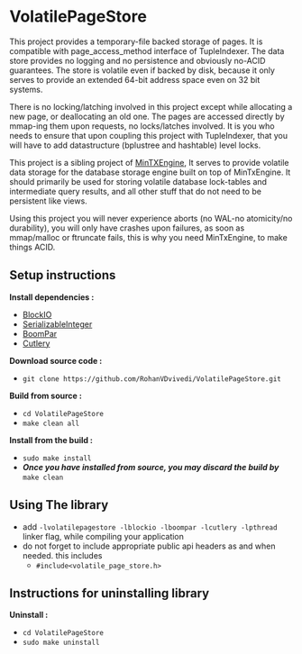 # VolatilePageStore

This project provides a temporary-file backed storage of pages. It is compatible with page_access_method interface of TupleIndexer. The data store provides no logging and no persistence and obviously no-ACID guarantees. The store is volatile even if backed by disk, because it only serves to provide an extended 64-bit address space even on 32 bit systems.

There is no locking/latching involved in this project except while allocating a new page, or deallocating an old one. The pages are accessed directly by mmap-ing them upon requests, no locks/latches involved. It is you who needs to ensure that upon coupling this project with TupleIndexer, that you will have to add datastructure (bplustree and hashtable) level locks.

This project is a sibling project of [MinTXEngine](https://github.com/RohanVDvivedi/MinTXEngine), It serves to provide volatile data storage for the database storage engine built on top of MinTxEngine. It should primarily be used for storing volatile database lock-tables and intermediate query results, and all other stuff that do not need to be persistent like views.

Using this project you will never experience aborts (no WAL-no atomicity/no durability), you will only have crashes upon failures, as soon as mmap/malloc or ftruncate fails, this is why you need MinTxEngine, to make things ACID.

## Setup instructions
**Install dependencies :**
 * [BlockIO](https://github.com/RohanVDvivedi/BlockIO)
 * [SerializableInteger](https://github.com/RohanVDvivedi/SerializableInteger)
 * [BoomPar](https://github.com/RohanVDvivedi/BoomPar)
 * [Cutlery](https://github.com/RohanVDvivedi/Cutlery)

**Download source code :**
 * `git clone https://github.com/RohanVDvivedi/VolatilePageStore.git`

**Build from source :**
 * `cd VolatilePageStore`
 * `make clean all`

**Install from the build :**
 * `sudo make install`
 * ***Once you have installed from source, you may discard the build by*** `make clean`

## Using The library
 * add `-lvolatilepagestore -lblockio -lboompar -lcutlery -lpthread` linker flag, while compiling your application
 * do not forget to include appropriate public api headers as and when needed. this includes
   * `#include<volatile_page_store.h>`

## Instructions for uninstalling library

**Uninstall :**
 * `cd VolatilePageStore`
 * `sudo make uninstall`
